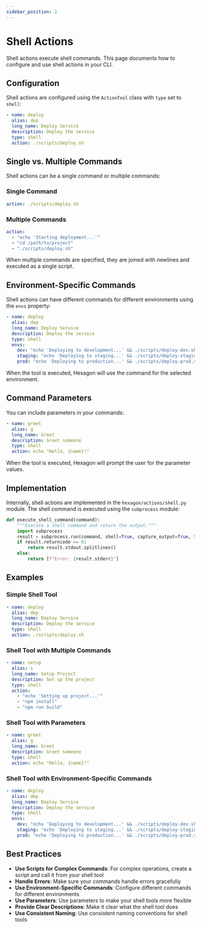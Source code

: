 ```yaml
---
sidebar_position: 2
---
```


# Shell Actions

Shell actions execute shell commands. This page documents how to configure and use shell actions in your CLI.

## Configuration

Shell actions are configured using the `ActionTool` class with `type` set to `shell`:

```yaml
- name: deploy
  alias: dep
  long_name: Deploy Service
  description: Deploy the service
  type: shell
  action: ./scripts/deploy.sh
```

## Single vs. Multiple Commands

Shell actions can be a single command or multiple commands:

### Single Command

```yaml
action: ./scripts/deploy.sh
```

### Multiple Commands

```yaml
action:
  - "echo 'Starting deployment...'" 
  - "cd /path/to/project"
  - "./scripts/deploy.sh"
```

When multiple commands are specified, they are joined with newlines and executed as a single script.

## Environment-Specific Commands

Shell actions can have different commands for different environments using the `envs` property:

```yaml
- name: deploy
  alias: dep
  long_name: Deploy Service
  description: Deploy the service
  type: shell
  envs:
    dev: "echo 'Deploying to development...' && ./scripts/deploy-dev.sh"
    staging: "echo 'Deploying to staging...' && ./scripts/deploy-staging.sh"
    prod: "echo 'Deploying to production...' && ./scripts/deploy-prod.sh"
```

When the tool is executed, Hexagon will use the command for the selected environment.

## Command Parameters

You can include parameters in your commands:

```yaml
- name: greet
  alias: g
  long_name: Greet
  description: Greet someone
  type: shell
  action: echo "Hello, {name}!"
```

When the tool is executed, Hexagon will prompt the user for the parameter values.

## Implementation

Internally, shell actions are implemented in the `hexagon/actions/shell.py` module. The shell command is executed using the `subprocess` module:

```python
def execute_shell_command(command):
    """Execute a shell command and return the output."""
    import subprocess
    result = subprocess.run(command, shell=True, capture_output=True, text=True)
    if result.returncode == 0:
        return result.stdout.splitlines()
    else:
        return [f"Error: {result.stderr}"]
```

## Examples

### Simple Shell Tool

```yaml
- name: deploy
  alias: dep
  long_name: Deploy Service
  description: Deploy the service
  type: shell
  action: ./scripts/deploy.sh
```

### Shell Tool with Multiple Commands

```yaml
- name: setup
  alias: s
  long_name: Setup Project
  description: Set up the project
  type: shell
  action:
    - "echo 'Setting up project...'" 
    - "npm install"
    - "npm run build"
```

### Shell Tool with Parameters

```yaml
- name: greet
  alias: g
  long_name: Greet
  description: Greet someone
  type: shell
  action: echo "Hello, {name}!"
```

### Shell Tool with Environment-Specific Commands

```yaml
- name: deploy
  alias: dep
  long_name: Deploy Service
  description: Deploy the service
  type: shell
  envs:
    dev: "echo 'Deploying to development...' && ./scripts/deploy-dev.sh"
    staging: "echo 'Deploying to staging...' && ./scripts/deploy-staging.sh"
    prod: "echo 'Deploying to production...' && ./scripts/deploy-prod.sh"
```

## Best Practices

- **Use Scripts for Complex Commands**: For complex operations, create a script and call it from your shell tool
- **Handle Errors**: Make sure your commands handle errors gracefully
- **Use Environment-Specific Commands**: Configure different commands for different environments
- **Use Parameters**: Use parameters to make your shell tools more flexible
- **Provide Clear Descriptions**: Make it clear what the shell tool does
- **Use Consistent Naming**: Use consistent naming conventions for shell tools
